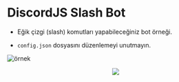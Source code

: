 # DiscordJS Slash Bot
* Eğik çizgi (slash) komutları yapabileceğiniz bot örneği.
 
* `config.json` dosyasını düzenlemeyi unutmayın.

![örnek](https://user-images.githubusercontent.com/68592606/120373194-ba7c2500-c320-11eb-81b3-3c3d22add7e4.png)

<p align="center"><a href="https ://discord.gg/Ks9T8H9"><img src="https://img.shields.io/badge/Bot%20Satış%20-1d202b.svg?&style=for-the-badge&logo=discord&logoColor=white"></a></p>
